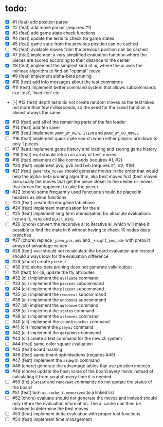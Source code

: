 # todo:
- [x] #1   (feat) add position parser
- [x] #2   (feat) add move parser (requires #1)
- [x] #3   (feat) add game state check functions
- [x] #4   (test) update the tests to check for game states
- [x] #5   (feat) game state from the previous position can be cached
- [ ] #6   (feat) available moves from the previous position can be cached
- [x] #7   (feat) implement a very simplified evaluation function where the pieces are scored according to their distance to the center
- [x] #8   (feat) implement the simplest kind of ai, where the ai uses the minmax algorithm to find an "optimal" move
- [x] #9   (feat) implement alpha-beta pruning
- [x] #10  (test) add info messages about the test commands
- [x] #11  (test) implement better command system that allows subcommands like 'test', 'load-fen' etc.
- [-] #12  (test) depth tests do not create random moves as the test takes not more than few milliseconds, so the seed for the srand function is almost always the same
- [x] #13  (feat) add all of the remaining parts of the fen loader
- [x] #14  (feat) add fen saver
- [x] #15  (feat) implement `DRAW_BY_REPETITION` and `DRAW_BY_NO_MOVES`
- [ ] #16  (feat) implement quick mate search when either players are down to only 1 pieces
- [ ] #17  (feat) implement game history and loading and storing game history
- [x] #18  (feat) eval should return an array of best moves
- [x] #19  (feat) imlement cli like commands (requires #1, #2)
- [x] #20  (feat) implement pvp, pvb and bvb (requires #1, #2, #19)
- [x] #21  (feat) `generate_moves` should generate moves in the order that would help the alpha-beta pruning algorithm, aka best moves first (best moves are usually the moves that get the piece closer to the center or moves that forces the opponent to take the piece)
- [x] #22  (chore) some frequently used functions should be placed in headers as inline functions
- [ ] #23  (feat) create the endgame tablebase
- [x] #24  (feat) implement memoisation for the ai
- [ ] #25  (feat) implement long term memoisation for absolute evaluations like `WHITE_WINS` and `BLACK_WINS`
- [ ] #26  (chore) convert the recursive ai to iterative ai, which will make it possible to find the mate in 6 without having to check 10 nodes deep branches
- [x] #27  (chore) replace `_pawn_pos_adv` and `_knight_pos_adv` with prebuilt arrays of advantage values
- [x] #28  (feat) eval should not recalculate the board evaluation and instead should always look for the evaluation difference
- [x] #29  (chore) create `piece_t`
- [ ] #30  (fix) alpha-beta pruning does not generate valid output
- [ ] #31  (feat) for cli, update the tty attributes
- [x] #32  (cli) implement the `evaluate` command
- [ ] #33  (cli) implement the `pieceat` subcommand
- [x] #34  (cli) implement the `placeat` subcommand
- [x] #35  (cli) implement the `removeat` subcommand
- [ ] #36  (cli) implement the `undomove` subcommand
- [x] #37  (cli) implement the `automove` command
- [x] #38  (cli) implement the `status` command
- [x] #39  (cli) implement the `allmoves` command
- [ ] #40  (cli) implement the `countbranches` command
- [x] #41  (cli) implement the `playai` command
- [x] #42  (cli) implement the `getaimove` command
- [x] #43  (cli) create a test command for the new cli system
- [ ] #44  (feat) same color square evaluation
- [x] #45  (feat) board hashing
- [x] #46  (feat) same board optimisations (requires #45)
- [x] #47  (feat) implement the `aidepth` command
- [x] #48  (chore) generate the advantage tables that use position indeces
- [x] #49  (chore) update the hash value of the board every move instead of calculating it from scratch every time it is needed
- [ ] #50  (fix) `placeat` and `removeat` commands do not update the status of the board
- [x] #51  (feat) turn `ai_cache_t.memorized` to a linked list
- [ ] #52  (chore) evaluate should not generate the moves and instead should only return the evaluation information. The ai cache can then be checked to determine the best moves
- [ ] #53  (feat) implement delta evaluation with proper test functions
- [ ] #54  (feat) implement time management
